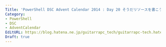 ```yaml
---
Title: 'PowerShell DSC Advent Calendar 2014 : Day 20 そうだリソースを書こう'
Category:
- PowerShell
- DSC
- AdventCalendar
EditURL: https://blog.hatena.ne.jp/guitarrapc_tech/guitarrapc-tech.hatenablog.com/atom/entry/8454420450076388082
Draft: true
---
```


